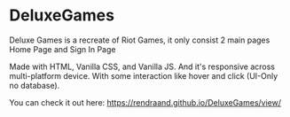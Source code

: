 # DeluxeGames
Deluxe Games is a recreate of Riot Games, it only consist 2 main pages Home Page and Sign In Page

Made with HTML, Vanilla CSS, and Vanilla JS. And it's responsive across multi-platform device. With some interaction like hover and click (UI-Only no database).

You can check it out here: 
https://rendraand.github.io/DeluxeGames/view/
